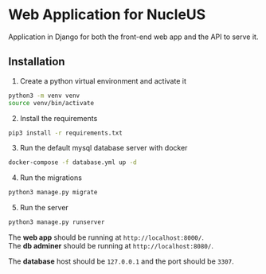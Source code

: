 # Web Application for NucleUS

Application in Django for both the front-end web app and the API to serve it.

## Installation

1. Create a python virtual environment and activate it

```bash
python3 -m venv venv
source venv/bin/activate
```

2. Install the requirements

```bash
pip3 install -r requirements.txt
```

3. Run the default mysql database server with docker

```bash
docker-compose -f database.yml up -d
```

4. Run the migrations

```bash
python3 manage.py migrate
```

5. Run the server

```bash
python3 manage.py runserver
```

The **web app** should be running at `http://localhost:8000/`.  
The **db adminer** should be running at `http://localhost:8080/`.

The **database** host should be `127.0.0.1` and the port should be `3307`.